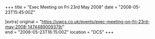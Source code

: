 +++
title = "Exec Meeting on Fri 23rd May 2008"
date = "2008-05-23T15:45:00Z"

[extra]
original = "https://uwcs.co.uk/events/exec-meeting-on-fri-23rd-may-2008-1474489009379/"    
end = "2008-05-23T16:15:00Z"
location = "DCS"
+++



